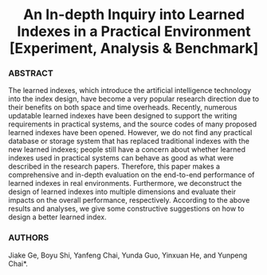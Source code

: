 <h1 align="center">An In-depth Inquiry into Learned Indexes in a Practical Environment [Experiment, Analysis & Benchmark]</h1>

### ABSTRACT
The learned indexes, which introduce the artificial intelligence technology into the index design, have become a very popular research direction due to their benefits on both space and time overheads. Recently, numerous updatable learned indexes have been designed to support the writing requirements in practical systems, and the source codes of many proposed learned indexes have been opened.
However, we do not find any practical database or storage system
that has replaced traditional indexes with the new learned indexes;
people still have a concern about whether learned indexes used in
practical systems can behave as good as what were described in
the research papers. Therefore, this paper makes a comprehensive
and in-depth evaluation on the end-to-end performance of learned
indexes in real environments. Furthermore, we deconstruct the design of learned indexes into multiple dimensions and evaluate their
impacts on the overall performance, respectively. According to the
above results and analyses, we give some constructive suggestions
on how to design a better learned index.

### AUTHORS
Jiake Ge, Boyu Shi, Yanfeng Chai, Yunda Guo, Yinxuan He, and Yunpeng
Chai*. 

